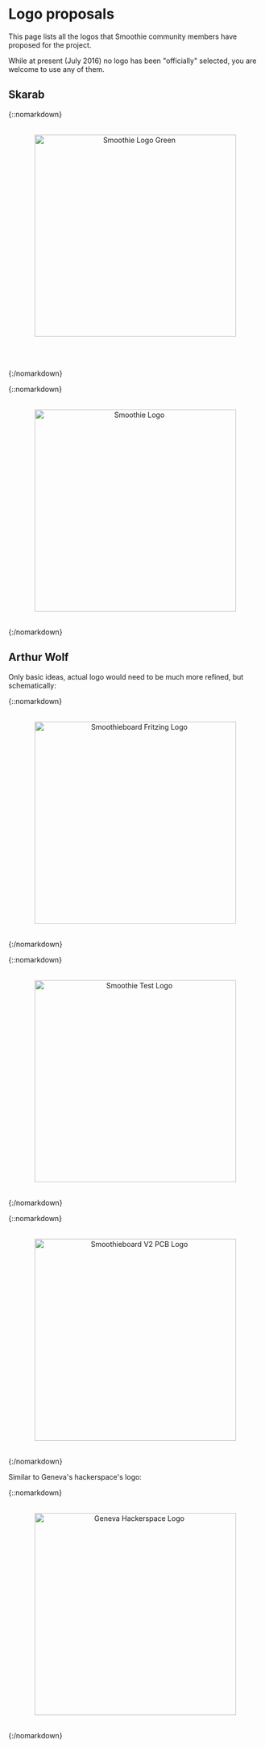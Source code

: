 # Logo proposals

This page lists all the logos that Smoothie community members have proposed for the project.

While at present (July 2016) no logo has been "officially" selected, you are welcome to use any of them.

## Skarab

{::nomarkdown}
<div style="text-align: center; margin: 2rem 0;">
  <a href="images/smoothie-logo-green.svg">
    <img src="images/smoothie-logo-green.svg" alt="Smoothie Logo Green" style="width: 400px; max-width: 100%; height: auto; margin-bottom: 2rem;"/>
  </a>
</div>
{:/nomarkdown}

{::nomarkdown}
<div style="text-align: center; margin: 2rem 0;">
  <a href="images/smoothie-logo.svg">
    <img src="images/smoothie-logo.svg" alt="Smoothie Logo" style="width: 400px; max-width: 100%; height: auto;"/>
  </a>
</div>
{:/nomarkdown}

## Arthur Wolf

Only basic ideas, actual logo would need to be much more refined, but schematically:

{::nomarkdown}
<div style="text-align: center; margin: 2rem 0;">
  <a href="images/smoothieboard-fritzing-logo.png">
    <img src="images/smoothieboard-fritzing-logo.png" alt="Smoothieboard Fritzing Logo" style="width: 400px; max-width: 100%; height: auto;"/>
  </a>
</div>
{:/nomarkdown}

{::nomarkdown}
<div style="text-align: center; margin: 2rem 0;">
  <a href="images/smoothie-test-logo.png">
    <img src="images/smoothie-test-logo.png" alt="Smoothie Test Logo" style="width: 400px; max-width: 100%; height: auto;"/>
  </a>
</div>
{:/nomarkdown}

{::nomarkdown}
<div style="text-align: center; margin: 2rem 0;">
  <a href="images/smoothieboard-v2-pcb-logo.png">
    <img src="images/smoothieboard-v2-pcb-logo.png" alt="Smoothieboard V2 PCB Logo" style="width: 400px; max-width: 100%; height: auto;"/>
  </a>
</div>
{:/nomarkdown}

Similar to Geneva's hackerspace's logo:

{::nomarkdown}
<div style="text-align: center; margin: 2rem 0;">
  <a href="https://www.posttenebraslab.ch/status/img/logo.png">
    <img src="https://www.posttenebraslab.ch/status/img/logo.png" alt="Geneva Hackerspace Logo" style="width: 400px; max-width: 100%; height: auto;"/>
  </a>
</div>
{:/nomarkdown}
